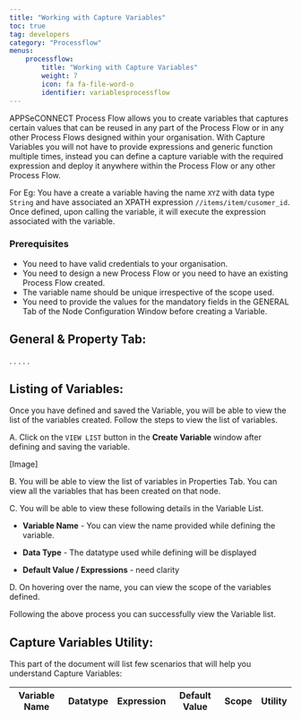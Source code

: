 ```yaml
---
title: "Working with Capture Variables"
toc: true
tag: developers
category: "Processflow"
menus: 
    processflow:
        title: "Working with Capture Variables"
        weight: 7
        icon: fa fa-file-word-o
        identifier: variablesprocessflow
---
```

APPSeCONNECT Process Flow allows you to create variables that captures certain values that can be reused in any part of the Process Flow or in any other Process Flows designed within your organisation. 
With Capture Variables you will not have to provide expressions and generic function multiple times, instead you can define a capture variable with the required expression and deploy it anywhere within the Process Flow or any other Process Flow.

For Eg: You have a create a variable having the name `XYZ` with data type `String` and have associated an XPATH expression `//items/item/cusomer_id`. Once defined, upon calling the variable, it will execute the expression associated with the variable.

### Prerequisites

- You need to have valid credentials to your organisation.
- You need to design a new Process Flow or you need to have an existing Process Flow created.
- The variable name should be unique irrespective of the scope used.
- You need to provide the values for the mandatory fields in the GENERAL Tab of the Node Configuration Window before creating a Variable.

## General & Property Tab: 
.
.
.
.
.

## Listing of Variables: 

Once you have defined and saved the Variable, you will be able to view the list of the variables created. Follow the steps to view the list of variables.

A. Click on the `VIEW LIST` button in the **Create Variable** window after defining and saving the variable.

[Image]

B. You will be able to view the list of variables in Properties Tab. You can view all the variables that has been created on that node.

C. You will be able to view these following details in the Variable List.

- **Variable Name** - You can view the name provided while defining the variable.

- **Data Type** - The datatype used while defining will be displayed

- **Default Value / Expressions** - need clarity

D. On hovering over the name, you can view the scope of the variables defined.

Following the above process you can successfully view the Variable list.

## Capture Variables Utility:

This part of the document will list few scenarios that will help you understand Capture Variables:

| Variable Name | Datatype | Expression | Default Value |Scope| Utility
|--------|-------------|---------|---------|-------|-----|


